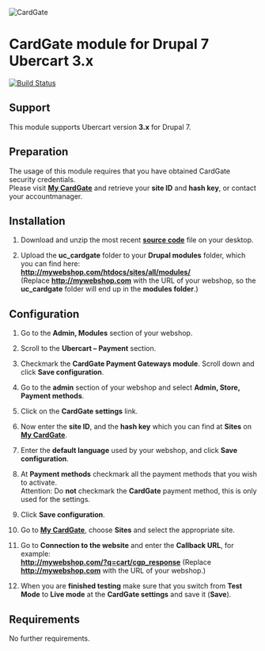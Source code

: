 ![CardGate](https://cdn.curopayments.net/thumb/200/logos/cardgate.png)

# CardGate module for Drupal 7 Ubercart 3.x

[![Build Status](https://travis-ci.org/cardgate/drupal-ubercart.svg?branch=master)](https://travis-ci.org/cardgate/drupal-ubercart)

## Support

This module supports Ubercart version **3.x** for Drupal 7.

## Preparation

The usage of this module requires that you have obtained CardGate security credentials.  
Please visit [**My CardGate**](https://my.cardgate.com/) and retrieve your **site ID** and **hash key**, or contact your accountmanager.

## Installation

1. Download and unzip the most recent [**source code**](https://github.com/cardgate/drupal-ubercart/releases) file on your desktop.

2. Upload the **uc_cardgate** folder to your **Drupal modules** folder, which you can find here:  
   **http://mywebshop.com/htdocs/sites/all/modules/**  
   (Replace **http://mywebshop.com** with the URL of your webshop, so the **uc_cardgate** folder will end up in the **modules folder**.)


## Configuration

1. Go to the **Admin, Modules** section of your webshop.
   
2. Scroll to the **Ubercart – Payment** section.

3. Checkmark the **CardGate Payment Gateways module**.
   Scroll down and click **Save configuration**.
   
4. Go to the **admin** section of your webshop and select **Admin, Store, Payment methods**.

5. Click on the **CardGate settings** link.

6. Now enter the **site ID**, and the **hash key** which you can find at **Sites** on [**My CardGate**](https://my.cardgate.com/). 

7. Enter the **default language** used by your webshop, and click **Save configuration**.

8. At **Payment methods** checkmark all the payment methods that you wish to activate.  
   Attention: Do **not** checkmark the **CardGate** payment method, this is only used for the settings.
   
9. Click **Save configuration**.
   
10. Go to [**My CardGate**](https://my.cardgate.com/), choose **Sites** and select the appropriate site.

11. Go to **Connection to the website** and enter the **Callback URL**, for example:  
    **http://mywebshop.com/?q=cart/cgp_response**
    (Replace **http://mywebshop.com** with the URL of your webshop.)

12. When you are **finished testing** make sure that you switch from **Test Mode** to **Live mode** at the **CardGate settings** and save it (**Save**).
    
## Requirements

No further requirements.
